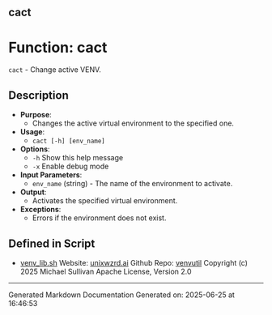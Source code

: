 ## cact
# Function: cact
`cact` - Change active VENV.
## Description
- **Purpose**: 
  - Changes the active virtual environment to the specified one.
- **Usage**: 
  - `cact [-h] [env_name]`
- **Options**: 
  - `-h`   Show this help message
  - `-x`   Enable debug mode
- **Input Parameters**: 
  - `env_name` (string) - The name of the environment to activate.
- **Output**: 
  - Activates the specified virtual environment.
- **Exceptions**: 
  - Errors if the environment does not exist.

## Defined in Script

* [venv_lib.sh](../venv_lib_sh.md)
Website: [unixwzrd.ai](https://unixwzrd.ai)
Github Repo: [venvutil](https://github.com/unixwzrd/venvutil)
Copyright (c) 2025 Michael Sullivan
Apache License, Version 2.0

---

Generated Markdown Documentation
Generated on: 2025-06-25 at 16:46:53
